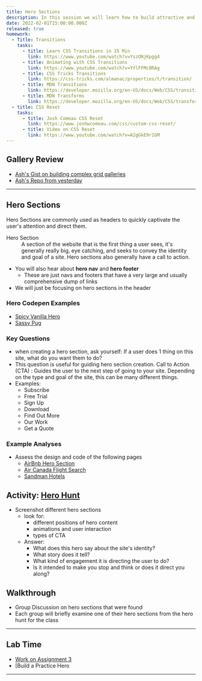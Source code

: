 ```yaml
---
title: Hero Sections
description: In this session we will learn how to build attractive and useful hero sections
date: 2022-02-01T15:00:00.000Z
released: true
homework:
  - Title: Transitions
    tasks:
      - title: Learn CSS Transitions in 15 Min
        link: https://www.youtube.com/watch?v=YszONjKpgg4
      - title: Animating with CSS Transitions
        link: https://www.youtube.com/watch?v=YYlFFMc0RAg
      - title: CSS Tricks Transitions
        link: https://css-tricks.com/almanac/properties/t/transition/
      - title: MDN Transitions
        link: https://developer.mozilla.org/en-US/docs/Web/CSS/transition
      - title: MDN Transforms
        link: https://developer.mozilla.org/en-US/docs/Web/CSS/transform
  - title: CSS Reset
    tasks:
      - title: Josh Comeau CSS Reset
        link: https://www.joshwcomeau.com/css/custom-css-reset/
      - title: Video on CSS Reset
        link: https://www.youtube.com/watch?v=A2gGkE9r1GM
---
```


## Gallery Review

- [Ash's Gist on building complex grid galleries](https://gist.github.com/lilyx13/194413bb64620dd12a9ec90c5ff139ef)
- [Ash's Repo from yesterday](https://github.com/lilyx13/gallery-example)

---

## Hero Sections

Hero Sections are commonly used as headers to quickly captivate the user's attention and direct them.

<dl>
<dt>Hero Section</dt>
<dd>A section of the website that is the first thing a user sees, it's generally really big, eye catching, and seeks to convey the identity and goal of a site. Hero sections also generally have a call to action.</dd>
</dl>

- You will also hear about **hero nav** and **hero footer**
  - These are just navs and footers that have a very large and usually comprehensive dump of links
- We will just be focusing on hero sections in the header

### Hero Codepen Examples

- [Spicy Vanilla Hero](https://codepen.io/lilyx/pen/vYmwJyd)
- [Sassy Pug](https://codepen.io/lilyx/pen/bGWyoop)

### Key Questions

- when creating a hero section, ask yourself: If a user does 1 thing on this site, what do you want them to do?
- This question is useful for guiding hero section creation.
  Call to Action (CTA)
  : Guides the user to the next step of going to your site. Depending on the type and goal of the site, this can be many different things.
- Examples:
  - Subscribe
  - Free Trial
  - Sign Up
  - Download
  - Find Out More
  - Our Work
  - Get a Quote

### Example Analyses

- Assess the design and code of the following pages
  - [AirBnb Hero Section](https://airbnd.ca)
  - [Air Canada Flight Search](https://flightsearchdirect.com)
  - [Sandman Hotels](https://www.sandmanhotels.com/)

## Activity: [Hero Hunt](https://gist.github.com/lilyx13/6baa9d8a8c59b2f675008e2c8560911e)

- Screenshot different hero sections
  - look for:
    - different positions of hero content
    - animations and user interaction
    - types of CTA
  - Answer:
    - What does this hero say about the site's identity?
    - What story does it tell?
    - What kind of engagement it is directing the user to do?
    - Is it intended to make you stop and think or does it direct you along?

## Walkthrough

- Group Discussion on hero sections that were found
- Each group will briefly examine one of their hero sections from the hero hunt for the class

---

## Lab Time

- [Work on Assignment 3](/cpnt-260/assignments/assignment-3)
- [Build a Practice Hero

---

<home-work :home-work="homework"></home-work>
